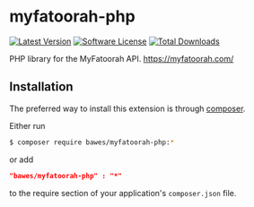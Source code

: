 # myfatoorah-php

[![Latest Version](https://img.shields.io/github/tag/BAWES/myfatoorah-php.svg?style=flat-square&label=release)](https://github.com/BAWES/myfatoorah-php/tags)
[![Software License](https://img.shields.io/github/license/BAWES/myfatoorah-php.svg?style=flat-square)](LICENSE.md)
[![Total Downloads](https://img.shields.io/packagist/dt/BAWES/myfatoorah-php.svg?style=flat-square)](https://packagist.org/packages/bawes/myfatoorah-php)

PHP library for the MyFatoorah API. https://myfatoorah.com/

## Installation

The preferred way to install this extension is through [composer](http://getcomposer.org/download/).

Either run

```bash
$ composer require bawes/myfatoorah-php:*
```
or add

```json
"bawes/myfatoorah-php" : "*"
```

to the require section of your application's `composer.json` file.
